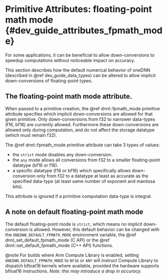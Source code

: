 Primitive Attributes: floating-point math mode {#dev_guide_attributes_fpmath_mode}
===================================================================

For some applications, it can be beneficial to allow down-conversions to
speedup computations without noticeable impact on accuracy.

This section describes how the default numerical behavior of
oneDNN (described in @ref dev_guide_data_types) can be altered to
allow implicit down-conversions of floating-point types.

## The floating-point math mode attribute.

When passed to a primitive creation, the @ref dnnl::fpmath_mode
primitive attribute specifies which implicit down-conversions are
allowed for that given primitive. Only down-conversions from f32 to
narrower data-types (f16, bf16) are currently allowed. Furthermore
these down-conversions are allowed only during computation, and do not
affect the storage datatype (which must remain f32).

The @ref dnnl::fpmath_mode primitive attribute can take 3 types of values:
- the `strict` mode disables any down-conversion.
- the `any` mode allows all conversions from f32 to a smaller
  floating-point datatype (bf16 or f16).
- a specific datatype (f16 or bf16) which specifically allows
  down-conversion only from f32 to a datatype at least as accurate as
  the specified data-type (at least same number of exponent and
  mantissa bits).

This attribute is ignored if a primitive computation data-type is
integral.

## A note on default floating-point math mode

The default floating-point mode is `strict`, which means no implicit
down-conversion is allowed.  However, this default behavior can be
changed with the `ONEDNN_DEFAULT_FPMATH_MODE` environment variable, the
@ref dnnl_set_default_fpmath_mode (C API) or the @ref
dnnl::set_default_fpmath_mode (C++ API) functions.

@note
For builds where Arm Compute Library is enabled, setting
`ONEDNN_DEFAULT_FPMATH_MODE` to `BF16` or `ANY` will instruct Compute Library to
dispatch bfloat16 kernels where available, provided the hardware supports
bfloat16 instructions. _Note: this may introduce a drop in accuracy._
